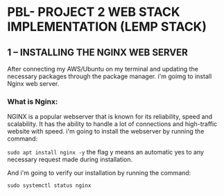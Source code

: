 # PBL- PROJECT 2 WEB STACK IMPLEMENTATION (LEMP STACK)

## 1 – INSTALLING THE NGINX WEB SERVER

After connecting my AWS/Ubuntu on my terminal and updating the necessary packages through the package manager. i'm goimg to install Nginx web server.

### What is Nginx:

NGINX is a popular webserver that is known for its reliability, speed and scalability. It has the ability to handle a lot of connections and high-traffic website with speed. i'm going to install the webserver by running the command: 

`sudo apt install nginx -y` the flag y means an automatic yes to any necessary request made during installation.

And i'm going to verify our installation by running the command: 

`sudo systemctl status nginx` 
